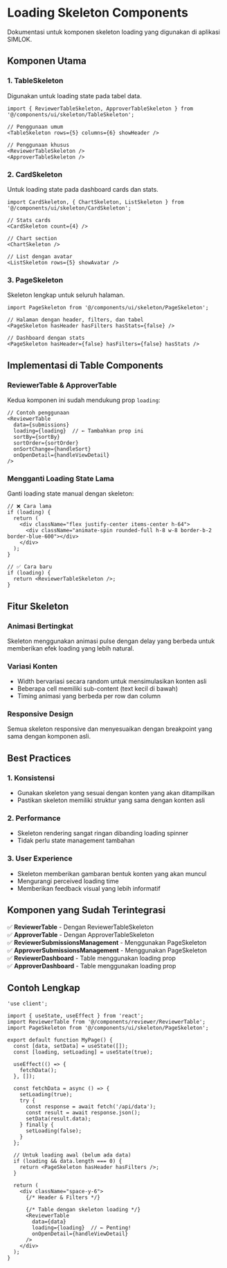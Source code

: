 # Loading Skeleton Components

Dokumentasi untuk komponen skeleton loading yang digunakan di aplikasi SIMLOK.

## Komponen Utama

### 1. TableSkeleton
Digunakan untuk loading state pada tabel data.

```tsx
import { ReviewerTableSkeleton, ApproverTableSkeleton } from '@/components/ui/skeleton/TableSkeleton';

// Penggunaan umum
<TableSkeleton rows={5} columns={6} showHeader />

// Penggunaan khusus
<ReviewerTableSkeleton />
<ApproverTableSkeleton />
```

### 2. CardSkeleton
Untuk loading state pada dashboard cards dan stats.

```tsx
import CardSkeleton, { ChartSkeleton, ListSkeleton } from '@/components/ui/skeleton/CardSkeleton';

// Stats cards
<CardSkeleton count={4} />

// Chart section
<ChartSkeleton />

// List dengan avatar
<ListSkeleton rows={5} showAvatar />
```

### 3. PageSkeleton
Skeleton lengkap untuk seluruh halaman.

```tsx
import PageSkeleton from '@/components/ui/skeleton/PageSkeleton';

// Halaman dengan header, filters, dan tabel
<PageSkeleton hasHeader hasFilters hasStats={false} />

// Dashboard dengan stats
<PageSkeleton hasHeader={false} hasFilters={false} hasStats />
```

## Implementasi di Table Components

### ReviewerTable & ApproverTable
Kedua komponen ini sudah mendukung prop `loading`:

```tsx
// Contoh penggunaan
<ReviewerTable
  data={submissions}
  loading={loading}  // ← Tambahkan prop ini
  sortBy={sortBy}
  sortOrder={sortOrder}
  onSortChange={handleSort}
  onOpenDetail={handleViewDetail}
/>
```

### Mengganti Loading State Lama
Ganti loading state manual dengan skeleton:

```tsx
// ❌ Cara lama
if (loading) {
  return (
    <div className="flex justify-center items-center h-64">
      <div className="animate-spin rounded-full h-8 w-8 border-b-2 border-blue-600"></div>
    </div>
  );
}

// ✅ Cara baru
if (loading) {
  return <ReviewerTableSkeleton />;
}
```

## Fitur Skeleton

### Animasi Bertingkat
Skeleton menggunakan animasi pulse dengan delay yang berbeda untuk memberikan efek loading yang lebih natural.

### Variasi Konten
- Width bervariasi secara random untuk mensimulasikan konten asli
- Beberapa cell memiliki sub-content (text kecil di bawah)
- Timing animasi yang berbeda per row dan column

### Responsive Design
Semua skeleton responsive dan menyesuaikan dengan breakpoint yang sama dengan komponen asli.

## Best Practices

### 1. Konsistensi
- Gunakan skeleton yang sesuai dengan konten yang akan ditampilkan
- Pastikan skeleton memiliki struktur yang sama dengan konten asli

### 2. Performance
- Skeleton rendering sangat ringan dibanding loading spinner
- Tidak perlu state management tambahan

### 3. User Experience
- Skeleton memberikan gambaran bentuk konten yang akan muncul
- Mengurangi perceived loading time
- Memberikan feedback visual yang lebih informatif

## Komponen yang Sudah Terintegrasi

✅ **ReviewerTable** - Dengan ReviewerTableSkeleton  
✅ **ApproverTable** - Dengan ApproverTableSkeleton  
✅ **ReviewerSubmissionsManagement** - Menggunakan PageSkeleton  
✅ **ApproverSubmissionsManagement** - Menggunakan PageSkeleton  
✅ **ReviewerDashboard** - Table menggunakan loading prop  
✅ **ApproverDashboard** - Table menggunakan loading prop  

## Contoh Lengkap

```tsx
'use client';

import { useState, useEffect } from 'react';
import ReviewerTable from '@/components/reviewer/ReviewerTable';
import PageSkeleton from '@/components/ui/skeleton/PageSkeleton';

export default function MyPage() {
  const [data, setData] = useState([]);
  const [loading, setLoading] = useState(true);

  useEffect(() => {
    fetchData();
  }, []);

  const fetchData = async () => {
    setLoading(true);
    try {
      const response = await fetch('/api/data');
      const result = await response.json();
      setData(result.data);
    } finally {
      setLoading(false);
    }
  };

  // Untuk loading awal (belum ada data)
  if (loading && data.length === 0) {
    return <PageSkeleton hasHeader hasFilters />;
  }

  return (
    <div className="space-y-6">
      {/* Header & Filters */}
      
      {/* Table dengan skeleton loading */}
      <ReviewerTable
        data={data}
        loading={loading}  // ← Penting!
        onOpenDetail={handleViewDetail}
      />
    </div>
  );
}
```